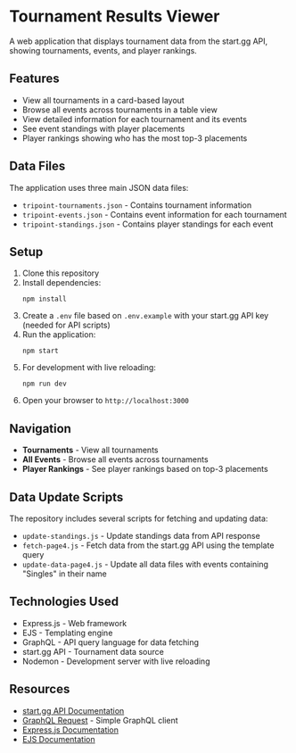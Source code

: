 # Tournament Results Viewer

A web application that displays tournament data from the start.gg API, showing tournaments, events, and player rankings.

## Features

- View all tournaments in a card-based layout
- Browse all events across tournaments in a table view
- View detailed information for each tournament and its events
- See event standings with player placements
- Player rankings showing who has the most top-3 placements

## Data Files

The application uses three main JSON data files:
- `tripoint-tournaments.json` - Contains tournament information
- `tripoint-events.json` - Contains event information for each tournament
- `tripoint-standings.json` - Contains player standings for each event

## Setup

1. Clone this repository
2. Install dependencies:
   ```
   npm install
   ```
3. Create a `.env` file based on `.env.example` with your start.gg API key (needed for API scripts)
4. Run the application:
   ```
   npm start
   ```
5. For development with live reloading:
   ```
   npm run dev
   ```
6. Open your browser to `http://localhost:3000`

## Navigation

- **Tournaments** - View all tournaments
- **All Events** - Browse all events across tournaments
- **Player Rankings** - See player rankings based on top-3 placements

## Data Update Scripts

The repository includes several scripts for fetching and updating data:
- `update-standings.js` - Update standings data from API response
- `fetch-page4.js` - Fetch data from the start.gg API using the template query
- `update-data-page4.js` - Update all data files with events containing "Singles" in their name

## Technologies Used

- Express.js - Web framework
- EJS - Templating engine
- GraphQL - API query language for data fetching
- start.gg API - Tournament data source
- Nodemon - Development server with live reloading

## Resources

- [start.gg API Documentation](https://developer.start.gg/docs/intro/)
- [GraphQL Request](https://github.com/prisma-labs/graphql-request) - Simple GraphQL client
- [Express.js Documentation](https://expressjs.com/)
- [EJS Documentation](https://ejs.co/)